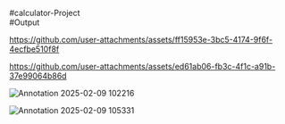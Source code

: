 #calculator-Project
<br>
#Output



https://github.com/user-attachments/assets/ff15953e-3bc5-4174-9f6f-4ecfbe510f8f

https://github.com/user-attachments/assets/ed61ab06-fb3c-4f1c-a91b-37e99064b86d

![Annotation 2025-02-09 102216](https://github.com/user-attachments/assets/17a5f52a-e8c7-4ba5-81e9-922115f7eebb)

![Annotation 2025-02-09 105331](https://github.com/user-attachments/assets/441d3676-702e-49e6-b020-630b2a4de638)
